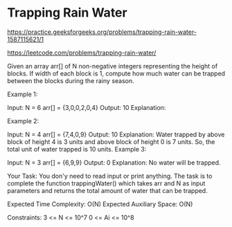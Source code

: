 # Trapping Rain Water 


https://practice.geeksforgeeks.org/problems/trapping-rain-water-1587115621/1

https://leetcode.com/problems/trapping-rain-water/


Given an array arr[] of N non-negative integers representing the height of blocks. If width of each block is 1, compute how much water can be trapped between the blocks during the rainy season. 
 

Example 1:

Input:
N = 6
arr[] = {3,0,0,2,0,4}
Output:
10
Explanation: 

Example 2:

Input:
N = 4
arr[] = {7,4,0,9}
Output:
10
Explanation:
Water trapped by above 
block of height 4 is 3 units and above 
block of height 0 is 7 units. So, the 
total unit of water trapped is 10 units.
Example 3:

Input:
N = 3
arr[] = {6,9,9}
Output:
0
Explanation:
No water will be trapped.

Your Task:
You don'y need to read input or print anything. The task is to complete the function trappingWater() which takes arr and N as input parameters and returns the total amount of water that can be trapped.


Expected Time Complexity: O(N)
Expected Auxiliary Space: O(N)


Constraints:
3 <= N <= 10^7
0 <= Ai <= 10^8
